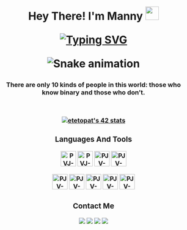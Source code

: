 <h1 align="center">Hey There! I'm Manny <img width="35" src=https://github.com/manny-unchained/manny-unchained/blob/main/resources/hi.gif></p>

[![Typing SVG](https://readme-typing-svg.herokuapp.com?font=Dracula&weight=800&size=23&pause=1000&color=AB00FF&center=true&vCenter=true&random=false&width=435&lines=Game+Developer;Student+Programmer+at+42+Bangkok)](https://git.io/typing-svg)
  
![Snake animation](https://github.com/manny-unchained/manny-unchained/blob/main/resources/grid-snake.svg)
<br>
<h3 align="center">There are only 10 kinds of people in this world: those who know binary and those who don’t.
</p>
<br>

[![etetopat's 42 stats](https://badge.mediaplus.ma/levi/etetopat?1337Badge=off&UM6P=off)](https://github.com/oakoudad/badge42)
<br>
<div style="display: inline_block">
  <h3 align="center"> Languages And Tools </h3>
  <a href="https://www.cprogramming.com/" target="_blank" rel="noreferrer"> <img alt="PVJ-C" height="40" width="40" src="https://cdn.jsdelivr.net/gh/devicons/devicon/icons/c/c-original.svg" /></a>
  <a href="https://isocpp.org/" target="_blank" rel="noreferrer"> <img alt="PVJ-C++" width="40" height="40" src="https://cdn.jsdelivr.net/gh/devicons/devicon/icons/cplusplus/cplusplus-original.svg" /></a>
  <a href="https://docs.unrealengine.com/5.3/en-US" target="_blank" rel="noreferrer"> <img alt="PJV-Unreal Engine" height="40" width="40"
src="https://github.com/manny-unchained/manny-unchained/blob/main/resources/unreal-engine-white.svg" /></a>
  <a href="https://www.gnu.org/software/bash/" target="_blank" rel="noreferrer"> <img alt="PJV-Bash" height="40" width="40"
src="https://github.com/manny-unchained/manny-unchained/blob/main/resources/bash.svg" /></a>

  <a href="https://neovim.io/" target="_blank" rel="noreferrer"><img alt="PJV-Neovim" height="40" width="40" src="https://cdn.jsdelivr.net/gh/devicons/devicon@latest/icons/neovim/neovim-original.svg" /></a>
  <a href="https://code.visualstudio.com/" target="_blank" rel="noreferrer"> <img alt="PJV-VS " height="40" width="40" src="https://cdn.jsdelivr.net/gh/devicons/devicon/icons/vscode/vscode-original.svg" /></a>
  <a href="https://visualstudio.microsoft.com/" target="_blank" rel="noreferrer"> <img alt="PJV-VS " height="40" width="40" src="https://cdn.jsdelivr.net/gh/devicons/devicon/icons/visualstudio/visualstudio-plain.svg" /></a>
  <a href="https://git-scm.com/" target="_blank" rel="noreferrer"><img alt="PJV-Git" height="40" width="40" src="https://cdn.jsdelivr.net/gh/devicons/devicon/icons/git/git-original.svg" /></a>
  <a href="https://www.linux.org/" target="_blank" rel="noreferrer"> <img alt="PJV-Linux" height="40" width="40" src="https://cdn.jsdelivr.net/gh/devicons/devicon/icons/linux/linux-original.svg" /></a>
</div>

<div style="display: inline_block">
  <h3 align="center"> Contact Me </h3>
  <a href= "https://linkedin.com/in/mannytetopata/" target="_blank"><img src="https://img.shields.io/badge/-LinkedIn-%230077B5?style=for-the-badge&logo=linkedin&logoColor=white" target="_blank"></a>
   <a href= "https://www.youtube.com/@unchain3d" target="_blank"><img src="https://img.shields.io/badge/YouTube-FF0000?style=for-the-badge&logo=youtube&logoColor=white" target="_blank"></a>
  <a href="https://www.instagram.com/manny_unchain3d" target="_blank"><img src="https://img.shields.io/badge/-Instagram-%23E4405F?style=for-the-badge&logo=instagram&logoColor=white" target="_blank"></a>
  <a href="https://www.twitter.com/MannyUnchain3d" target="_blank"><img src="https://img.shields.io/badge/Twitter-1DA1F2?style=for-the-badge&logo=twitter&logoColor=white" target="_blank"></a>
</div>
